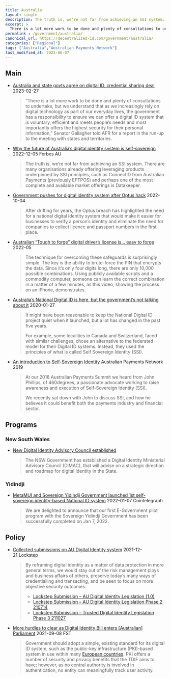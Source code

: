 ```yaml
---
title: Australia
layout: single
description: The truth is, we’re not far from achieving an SSI system.
excerpt: >
  There is a lot more work to be done and plenty of consultations to undertake, but we understand that as we increasingly rely on digital technology as part of our everyday lives, the government has a responsibility to ensure we can offer a digital ID system that is voluntary, efficient and meets people’s needs and most importantly offers the highest security for their personal information
permalink : /government/australia/
canonical_url: https://decentralized-id.com/government/australia/
categories: ["Regional"]
tags: ["Australia","Australian Payments Network"]
last_modified_at: 2023-06-07
---
```


## Main
* [Australia and state govts agree on digital ID, credential sharing deal](https://www.biometricupdate.com/202302/australia-and-state-govts-agree-on-digital-id-credential-sharing-deal) 2023-02-27
  > “There is a lot more work to be done and plenty of consultations to undertake, but we understand that as we increasingly rely on digital technology as part of our everyday lives, the government has a responsibility to ensure we can offer a digital ID system that is voluntary, efficient and meets people’s needs and most importantly offers the highest security for their personal information,” Senator Gallagher told AFR for a report in the run-up to the meeting with states and territories.
* [Why the future of Australia’s digital identity system is self-sovereign](https://www.forbes.com.au/news/innovation/why-the-future-of-australias-digital-identity-system-is-self-sovereign/) 2022-12-05 Forbes AU
  > The truth is, we’re not far from achieving an SSI system. There are many organisations already offering leveraging products underpinned by SSI principles, such as ConnectID from Australian Payments (previously EFTPOS) and perhaps one of the most complete and available market offerings is Datakeeper.
* [Government pushes for digital identity system after Optus hack](https://www.afr.com/technology/government-pushes-for-digital-identity-system-after-optus-hack-20220928-p5blrf) 2022-10-04
  > After drifting for years, the Optus breach has highlighted the need for a national digital identity system that would make it easier for businesses to verify a person’s identity and eliminate the need for companies to collect licence and passport numbers in the first place.
* [Australian “Tough to forge” digital driver’s license is… easy to forge](https://arstechnica.com/information-technology/2022/05/digital-drivers-license-used-by-4m-australians-is-a-snap-to-forge/) 2022-05
  > The technique for overcoming these safeguards is surprisingly simple. The key is the ability to brute-force the PIN that encrypts the data. Since it’s only four digits long, there are only 10,000 possible combinations. Using publicly available scripts and a commodity computer, someone can learn the correct combination in a matter of a few minutes, as this video, showing the process on an iPhone, demonstrates.
* [Australia’s National Digital ID is here, but the government’s not talking about it](https://theconversation.com/australias-national-digital-id-is-here-but-the-governments-not-talking-about-it-130200) 2020-01-27
  > It might have been reasonable to keep the National Digital ID project quiet when it launched, but a lot has changed in the past five years.
  > 
  > For example, some localities in Canada and Switzerland, faced with similar challenges, chose an alternative to the federated model for their Digital ID systems. Instead, they used the principles of what is called Self Sovereign Identity (SSI).
* [An introduction to Self-Sovereign Identity](https://www.auspaynet.com.au/insights/Blog/Self-Sovereign-Identity) Australian Payments Network 2019
  > At our 2018 Australian Payments Summit we heard from John Phillips, of 460degrees, a passionate advocate working to raise awareness and execution of Self-Sovereign Identity (SSI).
  > 
  > We recently sat down with John to discuss SSI, and how he believes it could benefit both the payments industry and financial sector.

## Programs
### New South Wales
* [New Digital Identity Advisory Council established](https://www.nsw.gov.au/media-releases/new-digital-identity-advisory-council-established)
  > The NSW Government has established a Digital Identity Ministerial Advisory Council (DIMAC), that will advise on a strategic direction and roadmap for digital identity in the State.

### Yidindji
* [MetaMUI and Sovereign Yidindji Government launched 1st self-sovereign identity-based National ID system](https://cointelegraph.com/press-releases/metamui-and-sovereign-yidindji-government-launched-1st-self-sovereign-identity-based-national-id-system) 2022-01-07 Cointelegraph
  > We are delighted to announce that our first E-Government pilot program with the Sovereign Yidindji Government has been successfully completed on Jan 7, 2022.

## Policy
* [Collected submissions on AU Digital Identity system](https://lockstep.com.au/collected-submissions-on-au-digital-identity-system/) 2021-12-21 Lockstep
  > By reframing digital identity as a matter of data protection in more general terms, we would stay out of the risk management ploys and business affairs of others, preserve today’s many ways of credentialling and transacting, and be seen to focus on more objective security outcomes.
  > * [Lockstep Submission – AU Digital Identity Legislation (1.0)](https://lockstep.com.au/wp-content/uploads/2021/12/Lockstep-Submission-AU-Digital-Identity-Legislation-1.0.pdf) 
  > * [Lockstep Submission – AU Digital Identity Legislation Phase 2 210714](https://lockstep.com.au/wp-content/uploads/2021/12/Lockstep-Submission-AU-Digital-Identity-Legislation-Phase-2-210714.pdf) 
  > * [Lockstep Submission – Trusted Digital Identity Legislation Phase 3 211027](https://lockstep.com.au/wp-content/uploads/2021/12/Lockstep-Submission-Trusted-Digital-Identity-Legislation-Phase-3-211027.pdf)
* [More hurdles to clear as Digital Identity Bill enters [Australian] Parliament](https://fst.net.au/government-news/more-hurdles-to-clear-as-digital-identity-bill-enters-parliament-2/) 2021-09-08 FST
  > Government should adopt a simple, existing standard for its digital ID system, such as the public-key infrastructure (PKI)-based system in use within many [European countries](https://www.enisa.europa.eu/topics/csirts-in-europe/glossary/public-key-infrastructure-pki). PKI offers a number of security and privacy benefits that the TDIF aims to have; however, as no central authority is involved in authentication, no entity can meaningfully track user activity.
